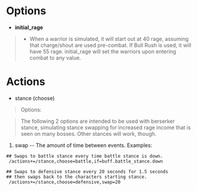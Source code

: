 

# Options
  * **initial\_rage**
> - When a warrior is simulated, it will start out at 40 rage, assuming that charge/shout are used pre-combat. If Bull Rush is used, it will have 55 rage. initial\_rage will set the warriors upon entering combat to any value.

# Actions
  * stance (choose)

> Options:

> The following 2 options are intended to be used with berserker stance, simulating stance swapping for increased rage income that is seen on many bosses. Other stances will work, though.

  1. swap -- The amount of time between events.
Examples:
```
## Swaps to battle stance every time battle stance is down.
 /actions+=/stance,choose=battle,if=buff.battle_stance.down

## Swaps to defensive stance every 20 seconds for 1.5 seconds
## then swaps back to the characters starting stance.
 /actions+=/stance,choose=defensive,swap=20
```